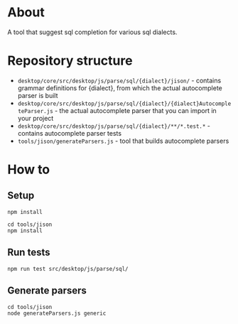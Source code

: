 # About

A tool that suggest sql completion for various sql dialects.

# Repository structure

- `desktop/core/src/desktop/js/parse/sql/{dialect}/jison/` - contains grammar definitions for {dialect}, from which the actual autocomplete parser is built
- `desktop/core/src/desktop/js/parse/sql/{dialect}/{dialect}AutocompleteParser.js` - the actual autocomplete parser that you can import in your project
- `desktop/core/src/desktop/js/parse/sql/{dialect}/**/*.test.*` - contains autocomplete parser tests
- `tools/jison/generateParsers.js` - tool that builds autocomplete parsers

# How to

## Setup

```shell
npm install

cd tools/jison
npm install
```

## Run tests

```shell
npm run test src/desktop/js/parse/sql/
```

## Generate parsers

```shell
cd tools/jison
node generateParsers.js generic
```
